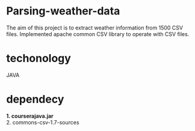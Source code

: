 # Parsing-weather-data
The aim of this project is to extract weather information from 1500 CSV files. Implemented apache common CSV library to operate with CSV files. 
# techonology
JAVA
# dependecy
<b>1. courserajava.jar</b><br> 2. commons-csv-1.7-sources

